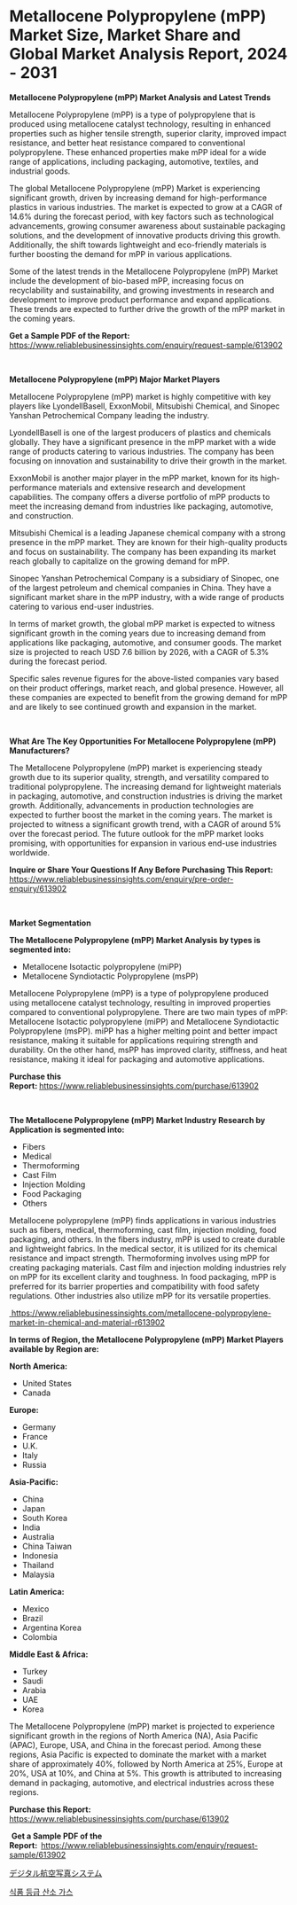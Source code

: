 <p><h1>Metallocene Polypropylene (mPP) Market Size, Market Share and Global Market Analysis Report, 2024 - 2031</h1></p><p><strong>Metallocene Polypropylene (mPP) Market Analysis and Latest Trends</strong></p>
<p><p>Metallocene Polypropylene (mPP) is a type of polypropylene that is produced using metallocene catalyst technology, resulting in enhanced properties such as higher tensile strength, superior clarity, improved impact resistance, and better heat resistance compared to conventional polypropylene. These enhanced properties make mPP ideal for a wide range of applications, including packaging, automotive, textiles, and industrial goods.</p><p>The global Metallocene Polypropylene (mPP) Market is experiencing significant growth, driven by increasing demand for high-performance plastics in various industries. The market is expected to grow at a CAGR of 14.6% during the forecast period, with key factors such as technological advancements, growing consumer awareness about sustainable packaging solutions, and the development of innovative products driving this growth. Additionally, the shift towards lightweight and eco-friendly materials is further boosting the demand for mPP in various applications.</p><p>Some of the latest trends in the Metallocene Polypropylene (mPP) Market include the development of bio-based mPP, increasing focus on recyclability and sustainability, and growing investments in research and development to improve product performance and expand applications. These trends are expected to further drive the growth of the mPP market in the coming years.</p></p>
<p><strong>Get a Sample PDF of the Report:&nbsp;</strong> <a href="https://www.reliablebusinessinsights.com/enquiry/request-sample/613902">https://www.reliablebusinessinsights.com/enquiry/request-sample/613902</a></p>
<p>&nbsp;</p>
<p><strong>Metallocene Polypropylene (mPP) Major Market Players</strong></p>
<p><p>Metallocene Polypropylene (mPP) market is highly competitive with key players like LyondellBasell, ExxonMobil, Mitsubishi Chemical, and Sinopec Yanshan Petrochemical Company leading the industry. </p><p>LyondellBasell is one of the largest producers of plastics and chemicals globally. They have a significant presence in the mPP market with a wide range of products catering to various industries. The company has been focusing on innovation and sustainability to drive their growth in the market.</p><p>ExxonMobil is another major player in the mPP market, known for its high-performance materials and extensive research and development capabilities. The company offers a diverse portfolio of mPP products to meet the increasing demand from industries like packaging, automotive, and construction.</p><p>Mitsubishi Chemical is a leading Japanese chemical company with a strong presence in the mPP market. They are known for their high-quality products and focus on sustainability. The company has been expanding its market reach globally to capitalize on the growing demand for mPP.</p><p>Sinopec Yanshan Petrochemical Company is a subsidiary of Sinopec, one of the largest petroleum and chemical companies in China. They have a significant market share in the mPP industry, with a wide range of products catering to various end-user industries.</p><p>In terms of market growth, the global mPP market is expected to witness significant growth in the coming years due to increasing demand from applications like packaging, automotive, and consumer goods. The market size is projected to reach USD 7.6 billion by 2026, with a CAGR of 5.3% during the forecast period.</p><p>Specific sales revenue figures for the above-listed companies vary based on their product offerings, market reach, and global presence. However, all these companies are expected to benefit from the growing demand for mPP and are likely to see continued growth and expansion in the market.</p></p>
<p>&nbsp;</p>
<p><strong>What Are The Key Opportunities For Metallocene Polypropylene (mPP) Manufacturers?</strong></p>
<p><p>The Metallocene Polypropylene (mPP) market is experiencing steady growth due to its superior quality, strength, and versatility compared to traditional polypropylene. The increasing demand for lightweight materials in packaging, automotive, and construction industries is driving the market growth. Additionally, advancements in production technologies are expected to further boost the market in the coming years. The market is projected to witness a significant growth trend, with a CAGR of around 5% over the forecast period. The future outlook for the mPP market looks promising, with opportunities for expansion in various end-use industries worldwide.</p></p>
<p><strong>Inquire or Share Your Questions If Any Before Purchasing This Report:</strong> <a href="https://www.reliablebusinessinsights.com/enquiry/pre-order-enquiry/613902">https://www.reliablebusinessinsights.com/enquiry/pre-order-enquiry/613902</a></p>
<p>&nbsp;</p>
<p><strong>Market Segmentation</strong></p>
<p><strong>The Metallocene Polypropylene (mPP) Market Analysis by types is segmented into:</strong></p>
<p><ul><li>Metallocene Isotactic polypropylene (miPP)</li><li>Metallocene Syndiotactic Polypropylene (msPP)</li></ul></p>
<p><p>Metallocene Polypropylene (mPP) is a type of polypropylene produced using metallocene catalyst technology, resulting in improved properties compared to conventional polypropylene. There are two main types of mPP: Metallocene Isotactic polypropylene (miPP) and Metallocene Syndiotactic Polypropylene (msPP). miPP has a higher melting point and better impact resistance, making it suitable for applications requiring strength and durability. On the other hand, msPP has improved clarity, stiffness, and heat resistance, making it ideal for packaging and automotive applications.</p></p>
<p><strong>Purchase this Report:&nbsp;</strong><a href="https://www.reliablebusinessinsights.com/purchase/613902">https://www.reliablebusinessinsights.com/purchase/613902</a></p>
<p>&nbsp;</p>
<p><strong>The Metallocene Polypropylene (mPP) Market Industry Research by Application is segmented into:</strong></p>
<p><ul><li>Fibers</li><li>Medical</li><li>Thermoforming</li><li>Cast Film</li><li>Injection Molding</li><li>Food Packaging</li><li>Others</li></ul></p>
<p><p>Metallocene polypropylene (mPP) finds applications in various industries such as fibers, medical, thermoforming, cast film, injection molding, food packaging, and others. In the fibers industry, mPP is used to create durable and lightweight fabrics. In the medical sector, it is utilized for its chemical resistance and impact strength. Thermoforming involves using mPP for creating packaging materials. Cast film and injection molding industries rely on mPP for its excellent clarity and toughness. In food packaging, mPP is preferred for its barrier properties and compatibility with food safety regulations. Other industries also utilize mPP for its versatile properties.</p></p>
<p><a href="https://www.reliablebusinessinsights.com/metallocene-polypropylene-market-in-chemical-and-material-r613902">&nbsp;https://www.reliablebusinessinsights.com/metallocene-polypropylene-market-in-chemical-and-material-r613902</a></p>
<p><strong>In terms of Region, the Metallocene Polypropylene (mPP) Market Players available by Region are:</strong></p>
<p>
    <p> <strong> North America: </strong>
        <ul>
            <li>United States</li>
            <li>Canada</li>
        </ul>
        </p> 
    <p> <strong> Europe: </strong>
        <ul>
            <li>Germany</li>
            <li>France</li>
            <li>U.K.</li>
            <li>Italy</li>
            <li>Russia</li>
        </ul>
        </p> 
    <p> <strong> Asia-Pacific: </strong>
        <ul>
            <li>China</li>
            <li>Japan</li>
            <li>South Korea</li>
            <li>India</li>
            <li>Australia</li>
            <li>China Taiwan</li>
            <li>Indonesia</li>
            <li>Thailand</li>
            <li>Malaysia</li>
        </ul>
        </p> 
    <p> <strong> Latin America: </strong>
        <ul>
            <li>Mexico</li>
            <li>Brazil</li>
            <li>Argentina Korea</li>
            <li>Colombia</li>
        </ul>
        </p> 
    <p> <strong> Middle East & Africa: </strong>
        <ul>
            <li>Turkey</li>
            <li>Saudi</li>
            <li>Arabia</li>
            <li>UAE</li>
            <li>Korea</li>
        </ul>
    </p>
    </p>
<p><p>The Metallocene Polypropylene (mPP) market is projected to experience significant growth in the regions of North America (NA), Asia Pacific (APAC), Europe, USA, and China in the forecast period. Among these regions, Asia Pacific is expected to dominate the market with a market share of approximately 40%, followed by North America at 25%, Europe at 20%, USA at 10%, and China at 5%. This growth is attributed to increasing demand in packaging, automotive, and electrical industries across these regions.</p></p>
<p><strong>Purchase this Report: </strong><a href="https://www.reliablebusinessinsights.com/purchase/613902">https://www.reliablebusinessinsights.com/purchase/613902</a></p>
<p>&nbsp;<strong>Get a Sample PDF of the Report:&nbsp;&nbsp;</strong><a href="https://www.reliablebusinessinsights.com/enquiry/request-sample/613902">https://www.reliablebusinessinsights.com/enquiry/request-sample/613902</a></p>
<p><strong></strong></p>
<p><p><a href="https://github.com/xtkhtofdt934839/Market-Research-Report-List-2/blob/main/1290971137023.md">デジタル航空写真システム</a></p><p><a href="https://medium.com/@joananitzsche/%EC%8B%9D%ED%92%88-%EA%B8%89%EC%82%B0%EC%86%8C-%EA%B0%80%EC%8A%A4-%EC%8B%9C%EC%9E%A5-%EB%8F%99%ED%96%A5-%EC%8B%9C%EC%9E%A5-%EC%84%B8%EB%B6%84%ED%99%94-%EB%B0%8F-%EA%B2%BD%EC%9F%81-%EB%B6%84%EC%84%9D%EC%97%90-%EB%8C%80%ED%95%9C-%EC%8B%AC%EC%B8%B5-%ED%83%90%EA%B5%AC-ddf4e3ac3f5b">식품 등급 산소 가스</a></p></p>